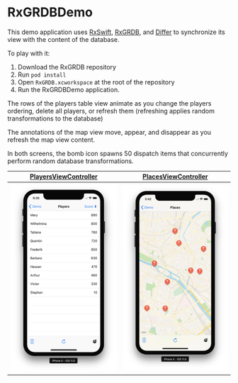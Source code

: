 RxGRDBDemo
==========

This demo application uses [RxSwift], [RxGRDB], and [Differ](https://github.com/tonyarnold/Differ) to synchronize its view with the content of the database.

To play with it:

1. Download the RxGRDB repository
2. Run `pod install`
3. Open `RxGRDB.xcworkspace` at the root of the repository
4. Run the RxGRDBDemo application.

The rows of the players table view animate as you change the players ordering, delete all players, or refresh them (refreshing applies random transformations to the database)

The annotations of the map view move, appear, and disappear as you refresh the map view content.

In both screens, the bomb icon spawns 50 dispatch items that concurrently perform random database transformations.

| [PlayersViewController](RxGRDBDemo/PlayersViewController.swift) | [PlacesViewController](RxGRDBDemo/PlacesViewController.swift) |
| :-----: | :-----: |
| ![Screen shot 1](Documentation/Screen1.png) | ![Screen shot 2](Documentation/Screen2.png) |

[Differ]: https://github.com/tonyarnold/Differ
[RxGRDB]: http://github.com/RxSwiftCommunity/RxGRDB
[RxSwift]: https://github.com/ReactiveX/RxSwift
